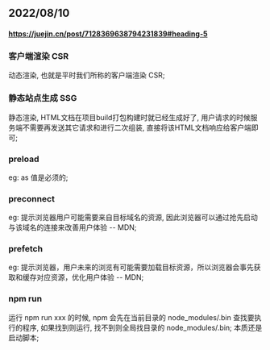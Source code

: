 ## 2022/08/10
#### https://juejin.cn/post/7128369638794231839#heading-5
### 客户端渲染 CSR
动态渲染, 也就是平时我们所称的客户端渲染 CSR;
### 静态站点生成 SSG
静态渲染, HTML文档在项目build打包构建时就已经生成好了, 用户请求的时候服务端不需要再发送其它请求和进行二次组装, 直接将该HTML文档响应给客户端即可;
### preload
eg: <link as="script" rel="preload" href="js">
as 值是必须的;
### preconnect
eg: <link rel="preconnect" href="xxx">
提示浏览器用户可能需要来自目标域名的资源, 因此浏览器可以通过抢先启动与该域名的连接来改善用户体验 -- MDN;
### prefetch
eg: <link rel="prefetch" href="/.json" crossorigin="anonymous" as="fetch">
提示浏览器，用户未来的浏览有可能需要加载目标资源，所以浏览器会事先获取和缓存对应资源，优化用户体验 -- MDN;
### npm run
运行 npm run xxx 的时候, npm 会先在当前目录的 node_modules/.bin 查找要执行的程序, 如果找到则运行, 找不到则全局找目录的 node_modules/.bin;
本质还是启动脚本;
